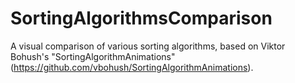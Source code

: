 # SortingAlgorithmsComparison
A visual comparison of various sorting algorithms, based on Viktor Bohush's "SortingAlgorithmAnimations" (https://github.com/vbohush/SortingAlgorithmAnimations). 
